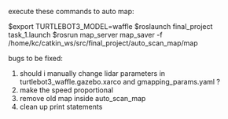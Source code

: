 execute these commands to auto map:

$export TURTLEBOT3_MODEL=waffle
$roslaunch final_project task_1.launch
$rosrun map_server map_saver -f /home/kc/catkin_ws/src/final_project/auto_scan_map/map

bugs to be fixed:
1. should i manually change lidar parameters in turtlebot3_waffle.gazebo.xarco and gmapping_params.yaml ?
2. make the speed proportional
3. remove old map inside auto_scan_map
4. clean up print statements